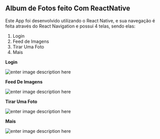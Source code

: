 ## ****Album de Fotos feito Com ReactNative****

Este App foi desenvolvido utilizando o React Native, e sua navegação é feita através do React Navigation e possui 4 telas, sendo elas:

 1. Login
 2. Feed de Imagens
 3. Tirar Uma Foto
 4. Mais

**Login**

![enter image description here](https://i.ibb.co/PYC6yxg/rsz-screenshot-1596507358.png)


**Feed De Imagens**

![enter image description here](https://i.ibb.co/cNxgM5X/rsz-screenshot-1596509417.png)


**Tirar Uma Foto**

![enter image description here](https://i.ibb.co/mzDp6FY/rsz-1screenshot-1596509424.png)


**Mais**

![enter image description here](https://i.ibb.co/PCR0GMY/rsz-screenshot-1596509429.png)

